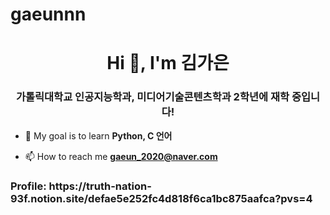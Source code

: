 # gaeunnn
<h1 align="center">Hi 👋, I'm 김가은</h1>
<h3 align="center">가톨릭대학교 인공지능학과, 미디어기술콘텐츠학과 2학년에 재학 중입니다!</h3>

- 🌱 My goal is to learn **Python, C 언어**

- 📫 How to reach me **gaeun_2020@naver.com**

<h3 align="left">Profile: https://truth-nation-93f.notion.site/defae5e252fc4d818f6ca1bc875aafca?pvs=4</h3>
<p align="left">
</p>

